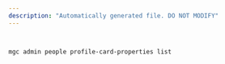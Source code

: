```yaml
---
description: "Automatically generated file. DO NOT MODIFY"
---
```


```bash


mgc admin people profile-card-properties list

```